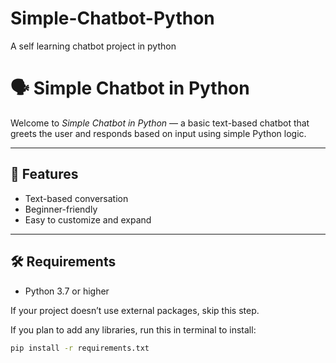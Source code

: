 # Simple-Chatbot-Python
A self learning chatbot project in python
# 🗣 Simple Chatbot in Python

Welcome to *Simple Chatbot in Python* — a basic text-based chatbot that greets the user and responds based on input using simple Python logic.

---

## 🚀 Features

- Text-based conversation
- Beginner-friendly
- Easy to customize and expand

---

## 🛠 Requirements

- Python 3.7 or higher

If your project doesn’t use external packages, skip this step.

If you plan to add any libraries, run this in terminal to install:

```bash
pip install -r requirements.txt
